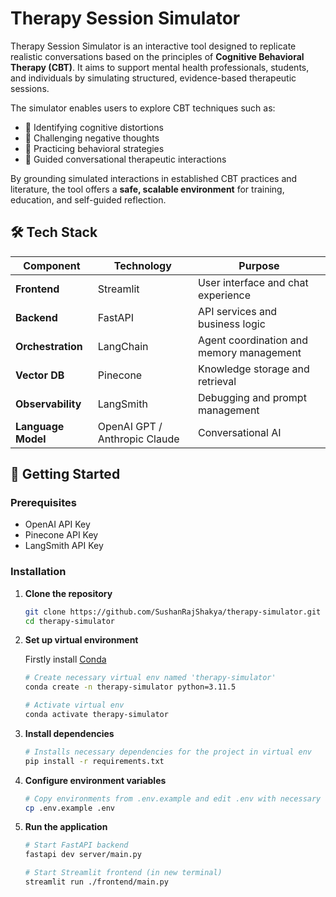 # Therapy Session Simulator

Therapy Session Simulator is an interactive tool designed to replicate realistic conversations based on the principles of **Cognitive Behavioral Therapy (CBT)**. It aims to support mental health professionals, students, and individuals by simulating structured, evidence-based therapeutic sessions.

The simulator enables users to explore CBT techniques such as:

- 🧠 Identifying cognitive distortions
- 💭 Challenging negative thoughts
- 🎯 Practicing behavioral strategies
- 📝 Guided conversational therapeutic interactions

By grounding simulated interactions in established CBT practices and literature, the tool offers a **safe, scalable environment** for training, education, and self-guided reflection.

## 🛠️ Tech Stack

| Component          | Technology                    | Purpose                                  |
| ------------------ | ----------------------------- | ---------------------------------------- |
| **Frontend**       | Streamlit                     | User interface and chat experience       |
| **Backend**        | FastAPI                       | API services and business logic          |
| **Orchestration**  | LangChain                     | Agent coordination and memory management |
| **Vector DB**      | Pinecone                      | Knowledge storage and retrieval          |
| **Observability**  | LangSmith                     | Debugging and prompt management          |
| **Language Model** | OpenAI GPT / Anthropic Claude | Conversational AI                        |

## 🚀 Getting Started

### Prerequisites

- OpenAI API Key
- Pinecone API Key
- LangSmith API Key

### Installation

1. **Clone the repository**

   ```bash
   git clone https://github.com/SushanRajShakya/therapy-simulator.git
   cd therapy-simulator
   ```

2. **Set up virtual environment**

   Firstly install [Conda](https://docs.conda.io/projects/conda/en/stable/user-guide/install/index.html)

   ```bash
   # Create necessary virtual env named 'therapy-simulator'
   conda create -n therapy-simulator python=3.11.5

   # Activate virtual env
   conda activate therapy-simulator
   ```

3. **Install dependencies**

   ```bash
   # Installs necessary dependencies for the project in virtual env
   pip install -r requirements.txt
   ```

4. **Configure environment variables**

   ```bash
   # Copy environments from .env.example and edit .env with necessary values
   cp .env.example .env
   ```

5. **Run the application**

   ```bash
   # Start FastAPI backend
   fastapi dev server/main.py

   # Start Streamlit frontend (in new terminal)
   streamlit run ./frontend/main.py
   ```
